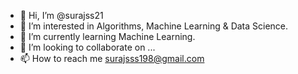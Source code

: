 - 👋 Hi, I’m @surajss21
- 👀 I’m interested in Algorithms, Machine Learning & Data Science.
- 🌱 I’m currently learning Machine Learning.
- 💞️ I’m looking to collaborate on ...
- 📫 How to reach me surajsss198@gmail.com

<!---
surajss21/surajss21 is a ✨ special ✨ repository because its `README.md` (this file) appears on your GitHub profile.
You can click the Preview link to take a look at your changes.
--->
